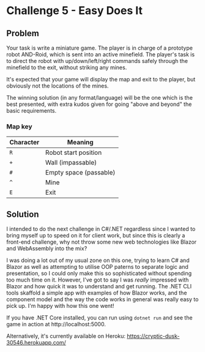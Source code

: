 # Challenge 5 - Easy Does It

## Problem
Your task is write a miniature game. The player is in charge of a prototype robot AND-Roid, which is sent into an active minefield. The player's task is to direct the robot with up/down/left/right commands safely through the minefield to the exit, without striking any mines.

It's expected that your game will display the map and exit to the player, but obviously not the locations of the mines.

The winning solution (in any format/language) will be the one which is the best presented, with extra kudos given for going "above and beyond" the basic requirements.

### Map key
Character | Meaning
--- | ---
`R` | Robot start position
`+` | Wall (impassable)
`#` | Empty space (passable)
`^` | Mine
`E` | Exit

## Solution

I intended to do the next challenge in C#/.NET regardless since I wanted to bring myself up to speed on it for client work, but since this is clearly a front-end challenge, why not throw some new web technologies like Blazor and WebAssembly into the mix?

I was doing a lot out of my usual zone on this one, trying to learn C# and Blazor as well as attempting to utilise OOP paterns to separate logic and presentation, so I could only make this so sophisticated without spending too much time on it. However, I've got to say I was *really* impressed with Blazor and how quick it was to understand and get running. The .NET CLI tools skaffold a simple app with examples of how Blazor works, and the component model and the way the code works in general was really easy to pick up. I'm happy with how this one went!

If you have .NET Core installed, you can run using `dotnet run` and see the game in action at http://localhost:5000.

Alternatively, it's currently available on Heroku: https://cryptic-dusk-30546.herokuapp.com/
